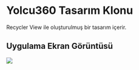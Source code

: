 # Yolcu360 Tasarım Klonu

Recycler View ile oluşturulmuş bir tasarım içerir.

## Uygulama Ekran Görüntüsü
![](/Screenshot_pixel2.png)

